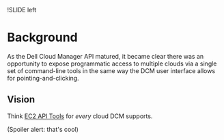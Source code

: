 !SLIDE left

# Background

As the Dell Cloud Manager API matured, it became clear there was an opportunity
to expose programmatic access to multiple clouds via a single set of
command-line tools in the same way the DCM user interface allows for
pointing-and-clicking.

## Vision

Think [EC2 API Tools](https://aws.amazon.com/developertools/351) for *every*
cloud DCM supports. 

(Spoiler alert: that's cool)
